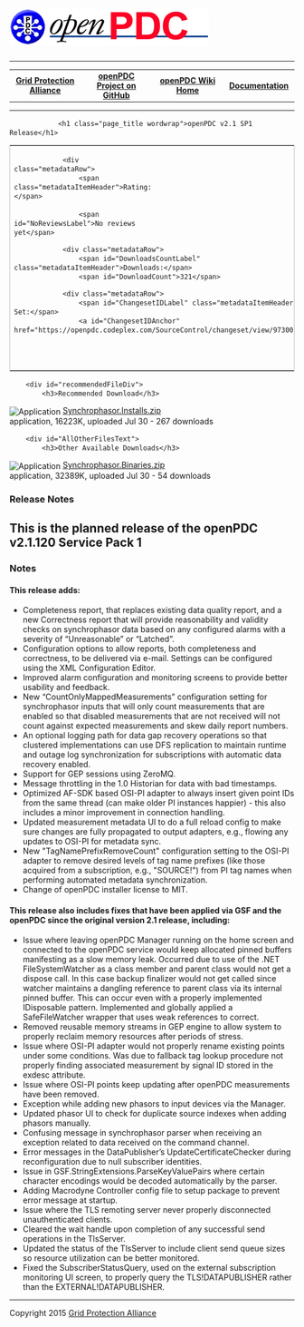 <HTML>
<html lang="en" xmlns="http://www.w3.org/1999/xhtml">
<head>
<meta charset="utf-8" />
</head>
<body>
<!--HtmlToGmd.Body-->
<h1><a href="https://github.com/GridProtectionAlliance/openPDC/tree/master/Source/Documentation/wiki/openPDC_Home.md"><img src="https://github.com/GridProtectionAlliance/openPDC/blob/master/Source/Documentation/wiki/openPDC_Logo.png" alt="The Open Source Phasor Data Concentrator" /></a></h1>
<hr />
<div id="NavigationMenu">
<table style="width: 100%; border-collapse: collapse; border: 0px solid gray;">
<tr>
<td style="width: 25%; text-align:center;"><b><a href="http://www.gridprotectionalliance.org">Grid Protection Alliance</a></b></td>
<td style="width: 25%; text-align:center;"><b><a href="https://github.com/GridProtectionAlliance/openPDC">openPDC Project on GitHub</a></b></td>
<td style="width: 25%; text-align:center;"><b><a href="https://github.com/GridProtectionAlliance/openPDC/tree/master/Source/Documentation/wiki/openPDC_Home.md">openPDC Wiki Home</a></b></td>
<td style="width: 25%; text-align:center;"><b><a href="https://github.com/GridProtectionAlliance/openPDC/tree/master/Source/Documentation/wiki/openPDC_Documentation_Home.md">Documentation</a></b></td>
</tr>
</table>
</div>
<hr />
<!--/HtmlToGmd.Body-->
<div class="WikiContent">
<div id="ErrorPanel" class="Error" style="clear: both; font-size: 1.25em; display: none;"></div>
                
                <h1 class="page_title wordwrap">openPDC v2.1 SP1 Release</h1>
                
<table id="ReleaseMetaDataBox" cellspacing="0" cellpadding="0" border="0" style="border: 1px solid #c0c0c0; margin-top: 10px;">
    <tr>
        <td valign="top" style="border-right: 1px solid #c0c0c0;">
            <div id="metadataLeft" style="width: 250px;">
            
                <div class="metadataRow">
                    <span class="metadataItemHeader">Rating:</span>
                
                    <span id="NoReviewsLabel">No reviews yet</span>
                    
</div>
                
                <div class="metadataRow">
                    <span id="DownloadsCountLabel" class="metadataItemHeader">Downloads:</span>
                    <span id="DownloadCount">321</span>
</div>
                
                <div class="metadataRow">
                    <span id="ChangesetIDLabel" class="metadataItemHeader">Change Set:</span>
                    <a id="ChangesetIDAnchor" href="https://openpdc.codeplex.com/SourceControl/changeset/view/97300">97300</a>
</div>
                
</div>
        </td>
        <td valign="top">
            <div id="metadataRight" style="width: 250px;">
                
                <div class="metadataRow">
                    <span class="metadataItemHeader">Released:</span>
                    <span id="ReleaseDateLiteral" class="smartDate dateOnlyNoShort" title="7/30/2015 7:00:00 AM" localtimeticks="1438264800">Jul 30, 2015</span>
</div>
                
                <div class="metadataRow">
                    <span class="metadataItemHeader">Updated:</span>
                        <span id="ReleaseModifierDateLiteral" class="smartDate dateOnlyNoShort" title="7/30/2015 1:59:53 PM" localtimeticks="1438289993">Jul 30, 2015</span>
                        by <a id="UpdatedByUserAnchor" href="https://www.codeplex.com/site/users/view/ritchiecarroll">ritchiecarroll</a>
</div>
                <div class="metadataRow">
                    <span id="DevStatusLabel" class="metadataItemHeader">Dev status:</span> 
                    <span id="DevStatusValue">
                    Stable
                        <img alt="Help Icon" class="helpImage" id="DevStatusHelpImage" src="https://download-codeplex.sec.s-msft.com/Images/v21031/HelpIcon.png" title="Stable: This software is believed to be ready for use">
                    
                    </span>
</div>
                
</div>
        </td>
    </tr>
</table>
<script type="text/javascript">
    //function isPlatformInstallerAgent() {
    //    return navigator.userAgent.toLowerCase().indexOf('platform-installer/') != -1;
    //}
    function downloadFile(link, userClick, alreadyLoaded) {
        if (userClick)
            return $.release.fn.downloadFile(link);
        if (!alreadyLoaded) {
            var downloadId = $getQuerystring("DownloadId");
            if (!downloadId)
                downloadId = getIdFromFragment();
            if (downloadId) {
                var clickOncePath = $("a[fileId='" + downloadId + "']").attr('d:clickOncePath');
                var clickOnceUrl = 'https://openpdc.codeplex.com/downloads/get/clickOnce/*REPLACE*'.replace('downloads/get/clickOnce/*REPLACE*', 'downloads/get/clickOnce/' + clickOncePath);
                var fileUrl = 'https://openpdc.codeplex.com/downloads/get/0'.replace('downloads/get/0', 'downloads/get/' + downloadId);
                
                window.location = clickOncePath ? clickOnceUrl : fileUrl;
            }
        }
        return false;
    }
    function getIdFromFragment() {
        var path = document.location.toString();
        if (path.match('#')) {
            var fileID = '#' + path.split('#')[1];
            if (fileID.toLowerCase().indexOf("downloadid=") > 0) {
                fileID = fileID.split("=");
                if (fileID[1].length > 0) {
                    return fileID[1];
                }
            }
        }
    }
</script>
<div class="ReleaseNotesDiv">
    <a id="ReleaseFiles"></a>
    
        <div id="recommendedFileDiv">
            <h3>Recommended Download</h3>
            
<div id="FileListItem0" class="FileListItemDiv">
    <img id="fileImage0" class="FileTypeImage" style="vertical-align:middle;" src="https://download-codeplex.sec.s-msft.com/Images/v21031/RuntimeBinary.gif" alt="Application">
    <a class="FileNameLink" d:fileid="1476243" d:posturl="https://openpdc.codeplex.com/releases/captureDownload" d:releaseid="615595" href="https://openpdc.codeplex.com/downloads/get/1476243" id="fileDownload0" onclick="suppressUnsavedData();return downloadFile(this, true, false)" tabindex="9">Synchrophasor.Installs.zip</a>
<div>
        <span id="fileItemInfo0" class="SubText">
            application,
            16223K, uploaded
            <span class="smartDate dateOnly" title="7/30/2015 1:59:37 PM" localtimeticks="1438289977">Jul 30</span>
             -
            267 downloads
        </span>
</div>
</div>
</div>
        
        <div id="AllOtherFilesText">
            <h3>Other Available Downloads</h3>
</div>
        
<div id="FileListItem1" class="FileListItemDiv">
    <img id="fileImage1" class="FileTypeImage" style="vertical-align:middle;" src="https://download-codeplex.sec.s-msft.com/Images/v21031/RuntimeBinary.gif" alt="Application">
    <a class="FileNameLink" d:fileid="1476244" d:posturl="https://openpdc.codeplex.com/releases/captureDownload" d:releaseid="615595" href="https://openpdc.codeplex.com/downloads/get/1476244" id="fileDownload1" onclick="suppressUnsavedData();return downloadFile(this, true, false)" tabindex="9">Synchrophasor.Binaries.zip</a>
<div>
        <span id="fileItemInfo1" class="SubText">
            application,
            32389K, uploaded
            <span class="smartDate dateOnly" title="7/30/2015 1:59:38 PM" localtimeticks="1438289978">Jul 30</span>
             -
            54 downloads
        </span>
</div>
</div>
</div>
<div class="ReleaseNotesDiv">
    <h3>Release Notes</h3>
    <div id="ReleaseNotes" class="WikiContent">
        <div class="wikidoc"><h2>This is the planned release of the openPDC v2.1.120 Service Pack 1</h2>
<h3>Notes</h3>
<h4>This release adds:</h4>
<ul><li>Completeness report, that replaces existing data quality report, and a new Correctness report that will provide reasonability and validity checks on synchrophasor data based on any configured alarms with a severity of “Unreasonable” or “Latched”.</li>
<li>Configuration options to allow reports, both completeness and correctness, to be delivered via e-mail. Settings can be configured using the XML Configuration Editor.</li>
<li>Improved alarm configuration and monitoring screens to provide better usability and feedback.</li>
<li>New “CountOnlyMappedMeasurements” configuration setting for synchrophasor inputs that will only count measurements that are enabled so that disabled measurements that are not received will not count against expected measurements and skew daily report numbers.</li>
<li>An optional logging path for data gap recovery operations so that clustered implementations can use DFS replication to maintain runtime and outage log synchronization for subscriptions with automatic data recovery enabled.</li>
<li>Support for GEP sessions using ZeroMQ.</li>
<li>Message throttling in the 1.0 Historian for data with bad timestamps.</li>
<li>Optimized AF-SDK based OSI-PI adapter to always insert given point IDs from the same thread (can make older PI instances happier) - this also includes a minor improvement in connection handling.</li>
<li>Updated measurement metadata UI to do a full reload config to make sure changes are fully propagated to output adapters, e.g., flowing any updates to OSI-PI for metadata sync.</li>
<li>New &quot;TagNamePrefixRemoveCount&quot; configuration setting to the OSI-PI adapter to remove desired levels of tag name prefixes (like those acquired from a subscription, e.g., &quot;SOURCE!&quot;) from PI tag names when performing automated metadata synchronization.</li>
<li>Change of openPDC installer license to MIT.</li></ul>
<h4>This release also includes fixes that have been applied via GSF and the openPDC since the original version 2.1 release, including:</h4>
<ul><li>Issue where leaving openPDC Manager running on the home screen and connected to the openPDC service would keep allocated pinned buffers manifesting as a slow memory leak. Occurred due to use of the .NET FileSystemWatcher as a class member and parent class would not get a dispose call. In this case backup finalizer would not get called since watcher maintains a dangling reference to parent class via its internal pinned buffer. This can occur even with a properly implemented IDisposable pattern. Implemented and globally applied a  SafeFileWatcher wrapper that uses weak references to correct.</li>
<li>Removed reusable memory streams in GEP engine to allow system to properly reclaim memory resources after periods of stress.</li>
<li>Issue where OSI-PI adapter would not properly rename existing points under some conditions. Was due to fallback tag lookup procedure not properly finding associated measurement by signal ID stored in the  exdesc attribute.</li>
<li>Issue where OSI-PI points keep updating after openPDC measurements have been removed.</li>
<li>Exception while adding new phasors to input devices via the Manager.</li>
<li>Updated phasor UI to check for duplicate source indexes when adding phasors manually.</li>
<li>Confusing message in synchrophasor parser when receiving an exception related to data received on the command channel.</li>
<li>Error messages in the DataPublisher’s  UpdateCertificateChecker during reconfiguration due to null subscriber identities.</li>
<li>Issue in GSF.StringExtensions.ParseKeyValuePairs where certain character encodings would be decoded automatically by the parser.</li>
<li>Adding Macrodyne Controller config file to setup package to prevent error message at startup.</li>
<li>Issue where the TLS remoting server never properly disconnected unauthenticated clients.</li>
<li>Cleared the wait handle upon completion of any successful send operations in the TlsServer.</li>
<li>Updated the status of the TlsServer to include client send queue sizes so resource utilization can be better monitored.</li>
<li>Fixed the SubscriberStatusQuery, used on the external subscription monitoring UI screen, to properly query the TLS!DATAPUBLISHER rather than the EXTERNAL!DATAPUBLISHER.</li></ul></div><div class="ClearBoth"></div>
</div>
</div>
</div>
<!--HtmlToGmd.Foot-->
<div id="copyright">
<hr />
Copyright 2015 <a href="http://www.gridprotectionalliance.org">Grid Protection Alliance</a>
</div>
<!--/HtmlToGmd.Foot-->
</body>
</html>
</HTML>
